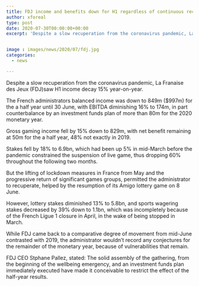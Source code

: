 ```yaml
---
title: FDJ income and benefits down for H1 regardless of continuous recuperation from pandemic
author: xforeal 
type: post
date: 2020-07-30T00:00:00+00:00
excerpt: 'Despite a slow recuperation from the coronavirus pandemic, La Franaise des Jeux (FDJ)saw H1 income decay 15&amp;percnt; year-on-year '


image : images/news/2020/07/fdj.jpg
categories:
  - news

---
```

Despite a slow recuperation from the coronavirus pandemic, La Franaise des Jeux (FDJ)saw H1 income decay 15&percnt; year-on-year. 

The French administrators balanced income was down to 849m ($997m) for the a half year until 30 June, with EBITDA diminishing 16&percnt; to 174m, in part counterbalance by an investment funds plan of more than 80m for the 2020 monetary year. 

Gross gaming income fell by 15&percnt; down to 829m, with net benefit remaining at 50m for the a half year, 48&percnt; not exactly in 2019. 

Stakes fell by 18&percnt; to 6.9bn, which had been up 5&percnt; in mid-March before the pandemic constrained the suspension of live game, thus dropping 60&percnt; throughout the following two months. 

But the lifting of lockdown measures in France from May and the progressive return of significant games groups, permitted the administrator to recuperate, helped by the resumption of its Amigo lottery game on 8 June. 

However, lottery stakes diminished 13&percnt; to 5.8bn, and sports wagering stakes decreased by 39&percnt; down to 1.1bn, which was incompletely because of the French Ligue 1 closure in April, in the wake of being stopped in March. 

While FDJ came back to a comparative degree of movement from mid-June contrasted with 2019, the administrator wouldn&#8217;t record any conjectures for the remainder of the monetary year, because of vulnerabilities that remain. 

FDJ CEO Stphane Pallez, stated: The solid assembly of the gathering, from the beginning of the wellbeing emergency, and an investment funds plan immediately executed have made it conceivable to restrict the effect of the half-year results.